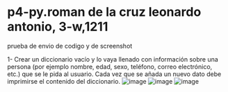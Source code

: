 # p4-py.roman de la cruz leonardo antonio, 3-w,1211
prueba de envio de codigo y de screenshot

1-  Crear un diccionario vacío y lo vaya llenado con información sobre una persona (por ejemplo nombre, edad, sexo, teléfono, correo electrónico, etc.) que se le pida al usuario. Cada vez que se añada un nuevo dato debe imprimirse el contenido del diccionario.
![image](https://github.com/user-attachments/assets/ed39eda8-9511-497e-a7c4-3dcc2d40a91b)
![image](https://github.com/user-attachments/assets/48d942ad-6128-4f3a-b50f-e54231debb5e)
![image](https://github.com/user-attachments/assets/fd1f7b24-9fde-46a9-9824-f321e7772591)
